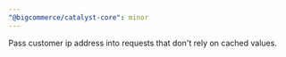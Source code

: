 ```yaml
---
"@bigcommerce/catalyst-core": minor
---
```


Pass customer ip address into requests that don't rely on cached values.
